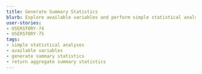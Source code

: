 ```yaml
---
title: Generate Summary Statistics
blurb: Explore available variables and perform simple statistical analyses that return aggregate summary statistics.
user-stories:
- USERSTORY-74
- USERSTORY-75
tags:
- simple statistical analyses
- available variables
- generate summary statistics
- return aggregate summary statistics
---
```


